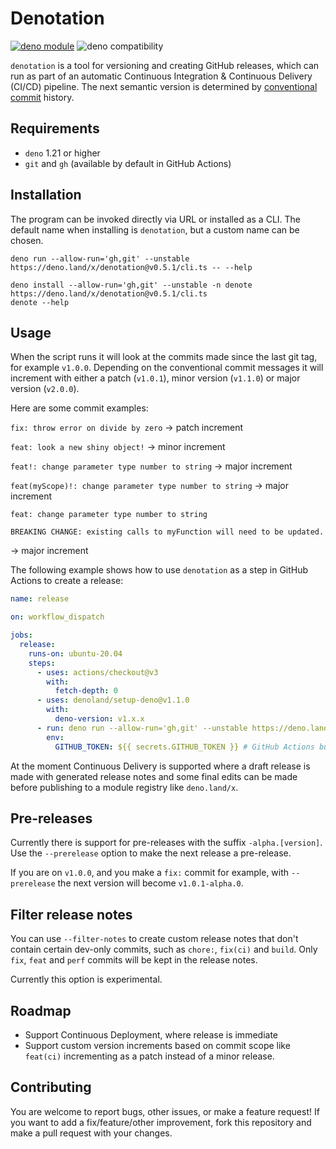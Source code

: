 # Denotation

[![deno module](https://shield.deno.dev/x/denotation)](https://deno.land/x/denotation)
![deno compatibility](https://shield.deno.dev/deno/^1.24)

`denotation` is a tool for versioning and creating GitHub releases, which can
run as part of an automatic Continuous Integration & Continuous Delivery (CI/CD)
pipeline. The next semantic version is determined by
[conventional commit](https://www.conventionalcommits.org/en/v1.0.0/) history.

## Requirements

- `deno` 1.21 or higher
- `git` and `gh` (available by default in GitHub Actions)

## Installation

The program can be invoked directly via URL or installed as a CLI. The default
name when installing is `denotation`, but a custom name can be chosen.

```
deno run --allow-run='gh,git' --unstable https://deno.land/x/denotation@v0.5.1/cli.ts -- --help
```

```
deno install --allow-run='gh,git' --unstable -n denote https://deno.land/x/denotation@v0.5.1/cli.ts
denote --help
```

## Usage

When the script runs it will look at the commits made since the last git tag,
for example `v1.0.0`. Depending on the conventional commit messages it will
increment with either a patch (`v1.0.1`), minor version (`v1.1.0`) or major
version (`v2.0.0`).

Here are some commit examples:

`fix: throw error on divide by zero` -> patch increment

`feat: look a new shiny object!` -> minor increment

`feat!: change parameter type number to string` -> major increment

`feat(myScope)!: change parameter type number to string` -> major increment

```
feat: change parameter type number to string

BREAKING CHANGE: existing calls to myFunction will need to be updated.
```

-> major increment

The following example shows how to use `denotation` as a step in GitHub Actions
to create a release:

```yaml
name: release

on: workflow_dispatch

jobs:
  release:
    runs-on: ubuntu-20.04
    steps:
      - uses: actions/checkout@v3
        with:
          fetch-depth: 0
      - uses: denoland/setup-deno@v1.1.0
        with:
          deno-version: v1.x.x
      - run: deno run --allow-run='gh,git' --unstable https://deno.land/x/denotation@v0.5.1/cli.ts
        env:
          GITHUB_TOKEN: ${{ secrets.GITHUB_TOKEN }} # GitHub Actions built-in variable.
```

At the moment Continuous Delivery is supported where a draft release is made
with generated release notes and some final edits can be made before publishing
to a module registry like `deno.land/x`.

## Pre-releases

Currently there is support for pre-releases with the suffix `-alpha.[version]`.
Use the `--prerelease` option to make the next release a pre-release.

If you are on `v1.0.0`, and you make a `fix:` commit for example, with
`--prerelease` the next version will become `v1.0.1-alpha.0`.

## Filter release notes

You can use `--filter-notes` to create custom release notes that don't contain
certain dev-only commits, such as `chore:`, `fix(ci)` and `build`. Only `fix`,
`feat` and `perf` commits will be kept in the release notes.

Currently this option is experimental.

## Roadmap

- Support Continuous Deployment, where release is immediate
- Support custom version increments based on commit scope like `feat(ci)`
  incrementing as a patch instead of a minor release.

## Contributing

You are welcome to report bugs, other issues, or make a feature request! If you
want to add a fix/feature/other improvement, fork this repository and make a
pull request with your changes.
